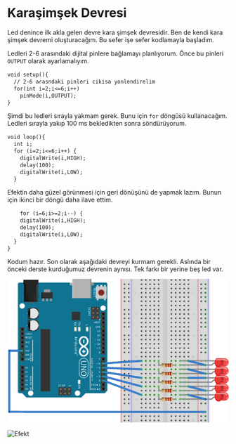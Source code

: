 # Karaşimşek Devresi

Led denince ilk akla gelen devre kara şimşek devresidir. Ben de kendi kara şimşek devremi oluşturacağım. Bu sefer işe sefer kodlamayla başladım. 

Ledleri 2-6 arasındaki dijital pinlere bağlamayı planlıyorum. Önce bu pinleri `OUTPUT` olarak ayarlamalıyım.

````
void setup(){
  // 2-6 arasndaki pinleri cikisa yonlendirelim
  for(int i=2;i<=6;i++) 
    pinMode(i,OUTPUT);
}
````

Şimdi bu ledleri sırayla yakmam gerek. Bunu için `for` döngüsü kullanacağım. Ledleri sırayla yakıp 100 ms bekledikten sonra söndürüyorum.

````
void loop(){
  int i;
  for (i=2;i<=6;i++) {
    digitalWrite(i,HIGH);
    delay(100);
    digitalWrite(i,LOW); 
  } 

````
Efektin daha güzel görünmesi için geri dönüşünü de yapmak lazım. Bunun için ikinci bir döngü daha ilave ettim.

````
    for (i=6;i>=2;i--) {
    digitalWrite(i,HIGH);
    delay(100);
    digitalWrite(i,LOW); 
  }
}
````

Kodum hazır. Son olarak aşağıdaki devreyi kurmam gerekli. Aslında bir önceki derste kurduğumuz devrenin aynısı. Tek farkı bir yerine beş led var. 

![Breadbord](https://github.com/wizofwor/arduino/blob/master/02-led-flash/led-flash_bb.png?raw=true)

![Efekt](https://vine.co/v/eWIvIqTtTj9)
